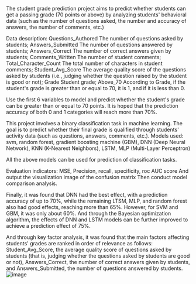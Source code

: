 The student grade prediction project aims to predict whether students can get a passing grade (70 points or above) by analyzing students' behavioral data (such as the number of questions asked, the number and accuracy of answers, the number of comments, etc.)

Data description:
Questions_Authored The number of questions asked by students; Answers_Submitted The number of questions answered by students; Answers_Correct The number of correct answers given by students; Comments_Written The number of student comments; Total_Character_Count The total number of characters in student comments; Student_Avg_Score The average quality score of the questions asked by students (i.e., judging whether the question raised by the student is good or not); Grade Student grade; Above_70 According to Grade, if the student's grade is greater than or equal to 70, it is 1, and if it is less than 0.

Use the first 6 variables to model and predict whether the student's grade can be greater than or equal to 70 points. It is hoped that the prediction accuracy of both 0 and 1 categories will reach more than 70%.

This project involves a binary classification task in machine learning. The goal is to predict whether their final grade is qualified through students' activity data (such as questions, answers, comments, etc.).
Models used: svm, random forest, gradient boosting machine (GBM), DNN (Deep Neural Network), KNN (K-Nearest Neighbors), LSTM, MLP (Multi-Layer Perceptron)

All the above models can be used for prediction of classification tasks.

Evaluation indicators: MSE, Precision, recall, specificity, roc AUC score
And output the visualization image of the confusion matrix
Then conduct model comparison analysis.

Finally, it was found that DNN had the best effect, with a prediction accuracy of up to 70%, while the remaining LTSM, MLP, and random forest also had good effects, reaching more than 65%. However, for SVM and GBM, it was only about 60%. And through the Bayesian optimization algorithm, the effects of DNN and LSTM models can be further improved to achieve a prediction effect of 75%.

And through key factor analysis, it was found that the main factors affecting students' grades are ranked in order of relevance as follows: Student_Avg_Score, the average quality score of questions asked by students (that is, judging whether the questions asked by students are good or not), Answers_Correct, the number of correct answers given by students, and Answers_Submitted, the number of questions answered by students.
![image](https://github.com/user-attachments/assets/34e84086-6486-4d3b-b717-73d48ed7a0e3)
